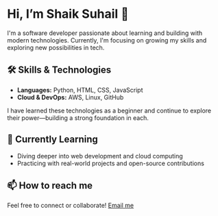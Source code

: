 # Hi, I’m Shaik Suhail 👋

I'm a software developer passionate about learning and building with modern technologies. Currently, I'm focusing on growing my skills and exploring new possibilities in tech.

## 🛠️ Skills & Technologies

- **Languages:** Python, HTML, CSS, JavaScript
- **Cloud & DevOps:** AWS, Linux, GitHub

I have learned these technologies as a beginner and continue to explore their power—building a strong foundation in each.

## 🌱 Currently Learning

- Diving deeper into web development and cloud computing
- Practicing with real-world projects and open-source contributions

## 📫 How to reach me

Feel free to connect or collaborate!
[Email me](mailto:shaiksuhail@outlook.com)
